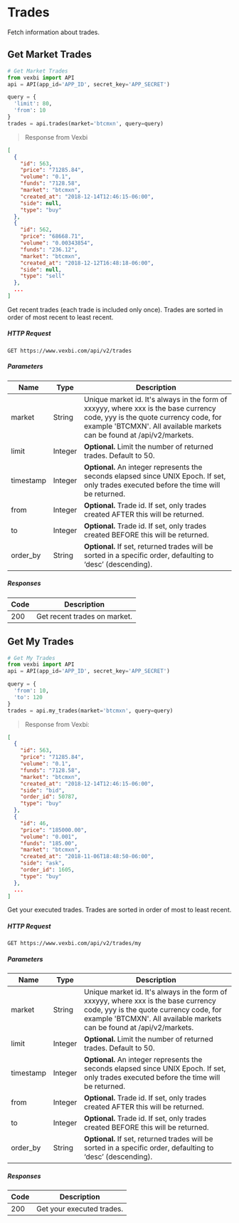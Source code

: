# Trades

Fetch information about trades.

## Get Market Trades

```python
# Get Market Trades
from vexbi import API
api = API(app_id='APP_ID', secret_key='APP_SECRET')

query = {
  'limit': 80,
  'from': 10
}
trades = api.trades(market='btcmxn', query=query)
```
> Response from Vexbi
```json
[
  {
    "id": 563,
    "price": "71285.84",
    "volume": "0.1",
    "funds": "7128.58",
    "market": "btcmxn",
    "created_at": "2018-12-14T12:46:15-06:00",
    "side": null,
    "type": "buy"
  },
  {
    "id": 562,
    "price": "68668.71",
    "volume": "0.00343854",
    "funds": "236.12",
    "market": "btcmxn",
    "created_at": "2018-12-12T16:48:18-06:00",
    "side": null,
    "type": "sell"
  },
  ...
]
```

Get recent trades (each trade is included only once). Trades are sorted in order of most recent to least recent.

##### HTTP Request
`GET https://www.vexbi.com/api/v2/trades`

##### Parameters

| Name | Type | Description |
| ---- | ---- | ----------- |
| market | String | Unique market id. It's always in the form of xxxyyy, where xxx is the base currency code, yyy is the quote currency code, for example 'BTCMXN'. All available markets can be found at /api/v2/markets. |
| limit | Integer | **Optional.** Limit the number of returned trades. Default to 50. |
| timestamp | Integer | **Optional.** An integer represents the seconds elapsed since UNIX Epoch. If set, only trades executed before the time will be returned. |
| from | Integer | **Optional.** Trade id. If set, only trades created AFTER this will be returned. |
| to | Integer | **Optional.** Trade id. If set, only trades created BEFORE this will be returned. |
| order_by | String | **Optional.** If set, returned trades will be sorted in a specific order, defaulting to ‘desc’ (descending). |

##### Responses

| Code | Description |
| ---- | ----------- |
| 200 | Get recent trades on market. |

## Get My Trades

```python
# Get My Trades
from vexbi import API
api = API(app_id='APP_ID', secret_key='APP_SECRET')

query = {
  'from': 10,
  'to': 120
}
trades = api.my_trades(market='btcmxn', query=query)
```

> Response from Vexbi:

```json
[
  {
    "id": 563,
    "price": "71285.84",
    "volume": "0.1",
    "funds": "7128.58",
    "market": "btcmxn",
    "created_at": "2018-12-14T12:46:15-06:00",
    "side": "bid",
    "order_id": 50787,
    "type": "buy"
  },
  {
    "id": 46,
    "price": "185000.00",
    "volume": "0.001",
    "funds": "185.00",
    "market": "btcmxn",
    "created_at": "2018-11-06T18:48:50-06:00",
    "side": "ask",
    "order_id": 1605,
    "type": "buy"
  },
  ...
]
```

Get your executed trades. Trades are sorted in order of most to least recent.

##### HTTP Request
`GET https://www.vexbi.com/api/v2/trades/my`

##### Parameters

| Name | Type | Description |
| ---- | ---- | ----------- |
| market | String | Unique market id. It's always in the form of xxxyyy, where xxx is the base currency code, yyy is the quote currency code, for example 'BTCMXN'. All available markets can be found at /api/v2/markets. |
| limit | Integer | **Optional.** Limit the number of returned trades. Default to 50. |
| timestamp | Integer | **Optional.** An integer represents the seconds elapsed since UNIX Epoch. If set, only trades executed before the time will be returned. |
| from | Integer | **Optional.** Trade id. If set, only trades created AFTER this will be returned. |
| to | Integer | **Optional.** Trade id. If set, only trades created BEFORE this will be returned. |
| order_by | String | **Optional.** If set, returned trades will be sorted in a specific order, defaulting to ‘desc’ (descending). |

##### Responses

| Code | Description |
| ---- | ----------- |
| 200 | Get your executed trades. |
